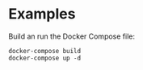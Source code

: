 # Examples

Build an run the Docker Compose file:

```
docker-compose build
docker-compose up -d
```